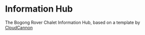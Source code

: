 # Information Hub

The Bogong Rover Chalet Information Hub, based on a template by [CloudCannon](https://github.com/CloudCannon/base-jekyll-template)
